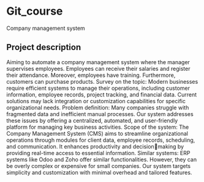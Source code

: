 # Git_course
Company management system


## Project description
Aiming to automate a company management system where the manager supervises 
employees. Employees can receive their salaries and register their attendance. 
Moreover, employees have training. Furthermore, customers can purchase 
products.
Survey on the topic: Modern businesses require efficient systems to manage their 
operations, including customer information, employee records, project tracking, 
and financial data. Current solutions may lack integration or customization 
capabilities for specific organizational needs.
Problem definition: Many companies struggle with fragmented data and 
inefficient manual processes. Our system addresses these issues by offering a 
centralized, automated, and user-friendly platform for managing key business 
activities.
Scope of the system: The Company Management System (CMS) aims to 
streamline organizational operations through modules for client data, employee 
records, scheduling, and communication. It enhances productivity and decisionmaking by providing real-time access to essential information.
Similar systems: ERP systems like Odoo and Zoho offer similar functionalities. 
However, they can be overly complex or expensive for small companies. Our 
system targets simplicity and customization with minimal overhead and tailored 
features.
